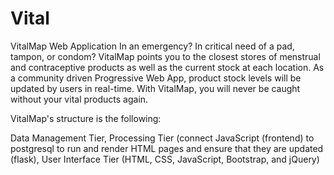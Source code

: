 # Vital
VitalMap Web Application
In an emergency? In critical need of a pad, tampon, or condom? VitalMap points you to the closest stores of menstrual and contraceptive products as well as the current stock at each location. As a community driven Progressive Web App, product stock levels will be updated by users in real-time. With VitalMap, you will never be caught without your vital products again.

VitalMap's structure is the following:

Data Management Tier, Processing Tier (connect JavaScript (frontend) to postgresql to run and render HTML pages and ensure that they are updated (flask), User Interface Tier (HTML, CSS, JavaScript, Bootstrap, and jQuery)

